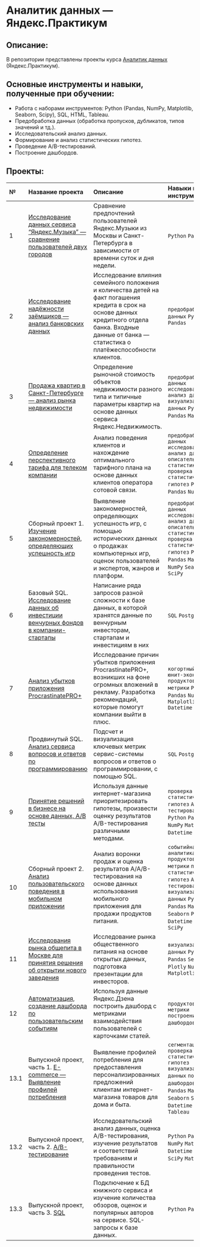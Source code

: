 # Аналитик данных — Яндекс.Практикум

## Описание:

В репозитории представлены проекты курса [Аналитик данных](https://practicum.yandex.ru/data-analyst/) (Яндекс.Практикум).

## Основные инструменты и навыки, полученные при обучении:

- Работа c наборами инструментов: Python (Pandas, NumPy, Matplotlib, Seaborn, Scipy), SQL, HTML, Tableau.
- Предобработка данных (обработка пропусков, дубликатов, типов значений и тд.).
- Исследовательский анализ данных.
- Формирование и анализ статистических гипотез.
- Проведение A/B-тестирований.
- Построение дашбордов.

## Проекты:
| № | Название проекта | Описание | Навыки и инструменты | 
|:--| :---------------------- | :---------------------- | :---------------------- |
| 1 | [Исследование данных сервиса “Яндекс.Музыка” — сравнение пользователей двух городов](https://github.com/ErokhinaMarina/Portfolio_DA/tree/main/01_music_of_big_cities) | Сравнение предпочтений пользователей Яндекс.Музыки из Москвы и Санкт-Петербурга в зависимости от времени суток и дня недели. | `Python` `Pandas` |
| 2 | [Исследование надёжности заёмщиков — анализ банковских данных](https://github.com/ErokhinaMarina/Portfolio_DA/tree/main/02_reliability_of_bank_borrowers) | Исследование влияния семейного положения и количества детей на факт погашения кредита в срок на основе данных кредитного отдела банка. Входные данные от банка — статистика о платёжеспособности клиентов. | `предобработка данных` `Python` `Pandas`|
| 3 | [Продажа квартир в Санкт-Петербурге — анализ рынка недвижимости](https://github.com/ErokhinaMarina/Portfolio_DA/tree/main/03_real_estate_market_analysis) | Определение рыночной стоимость объектов недвижимости разного типа и типичные параметры квартир на основе данных сервиса Яндекс.Недвижимость. | `предобработка данных` `исследовательский анализ данных` `визуализация данных` `Python` `Pandas` `Matplotlib`|
| 4 | [Определение перспективного тарифа для телеком компании](https://github.com/ErokhinaMarina/Portfolio_DA/tree/main/04_tariff_for_telecom_company) | Анализ поведения клиентов и нахождение оптимального тарифного плана на основе данных клиентов оператора сотовой связи. | `предобработка данных` `исследовательский анализ данных` `описательная статистика` `проверка статистических гипотез` `Python` `Pandas` `NumPy`|
| 5 | Сборный проект 1. [Изучение закономерностей, определяющих успешность игр](https://github.com/ErokhinaMarina/Portfolio_DA/tree/main/05_video_game_market_analysis) | Выявление закономерностей, определяющих успешность игр, с помощью исторических данных о продажах компьютерных игр, оценок пользователей и экспертов, жанров и платформ. | `предобработка данных` `исследовательский анализ данных` `описательная статистика` `проверка статистических гипотез` `Python` `Pandas` `Matplotlib` `NumPy` `Seaborn` `SciPy`|
| 6 | Базовый SQL. [Исследование данных об инвестиции венчурных фондов в компании-стартапы](https://github.com/ErokhinaMarina/Portfolio_DA/tree/main/06_basic_sql) | Написание ряда запросов разной сложности к базе данных, в которой хранятся данные по венчурным инвесторам, стартапам и инвестициям в них |`SQL` `PostgreSQL`|
| 7 | [Анализ убытков приложения ProcrastinatePRO+](https://github.com/ErokhinaMarina/Portfolio_DA/tree/main/07_business_performance_analysis) | Исследование причин убытков приложения ProcrastinatePRO+, возникших на фоне огромных вложений в рекламу. Разработка рекомендаций, которые помогут компании выйти в плюс. |`когортный анализ` `юнит-экономика` `продуктовые метрики` `Python` `Pandas` `NumPy` `Matplotlib` `Datetime`|
| 8 | Продвинутый SQL. [Анализ сервиса вопросов и ответов по программированию](https://github.com/ErokhinaMarina/Portfolio_DA/tree/main/08_advanced_sql) | Подсчет и визуализация ключевых метрик сервис-системы вопросов и ответов о программировании, с помощью SQL. |`SQL` `PostgreSQL`|
| 9 |  [Принятие решений в бизнесе на основе данных, А/В тесты](https://github.com/ErokhinaMarina/Portfolio_DA/tree/main/09_hypothesis_and_a-b_testing) | Используя данные интернет-магазина приоритезировать гипотезы, произвести оценку результатов A/B-тестирования различными методами. | `проверка статистических гипотез` `A/B-тестирование` `Python` `Pandas` `NumPy` `Matplotlib` `Datetime`  `SciPy` |
| 10 | Сборный проект 2. [Анализ пользовательского поведения в мобильном приложении](https://github.com/ErokhinaMarina/Portfolio_DA/tree/main/10_mobile_app_funnel_analysis) | Анализ воронки продаж и оценка результатов A/A/B-тестирования на основе данных использования мобильного приложения для продажи продуктов питания. | `событийная аналитика` `продуктовые метрики` `проверка статистических гипотез` `A/B-тестирование` `визуализация данных` `Python` `Pandas` `Matplotlib` `Seaborn`  `Plotly` `Datetime` `Math` `SciPy`|
| 11 | [Исследования рынка общепита в Москве для принятия решения об открытии нового заведения](https://github.com/ErokhinaMarina/Portfolio_DA/tree/main/11_cafe_market_analysis) | Исследование рынка общественного питания на основе открытых данных, подготовка презентации для инвесторов. |`визуализация данных` `Python` `Pandas` `Seaborn`  `Plotly` `NumPy` `Matplotlib`|
| 12 | [Автоматизация, создание дашборда по пользовательским событиям](https://github.com/ErokhinaMarina/Portfolio_DA/tree/main/12_dashboard) | Используя данные Яндекс.Дзена построить дашборд с метриками взаимодействия пользователей с карточками статей. |`продуктовые метрики` `построение дашбордов` `Tableau`|
| 13.1 | Выпускной проект, часть 1. [E-commerce — Выявление профилей потребления](https://github.com/ErokhinaMarina/Portfolio_DA/tree/main/13_final_project/13_1_e-commerce) | Выявление профилей потребления для предоставления персонализированных предложений клиентам интернет-магазина товаров для дома и быта. | `сегментация` `проверка статистических гипотез` `визуализация данных` `построение дашбордов` `Python` `Pandas` `Matplotlib` `Seaborn` `SciPy` `Datetime` `Plotly` `Tableau`|
| 13.2 | Выпускной проект, часть 2. [A/B-тестирование](https://github.com/ErokhinaMarina/Portfolio_DA/tree/main/13_final_project/13_2_a-b_testing) | Исследовательский анализ данных, оценка A/B-тестирования, изучение результатов и соответствий требованиям и правильности проведения тестов. |`Python` `Pandas` `NumPy` `Matplotlib` `Datetime` `Plotly` `SciPy` `Math`|
| 13.3 | Выпускной проект, часть 3. [SQL](https://github.com/ErokhinaMarina/Portfolio_DA/tree/main/13_final_project/13_3_sql) | Подключение к БД книжного сервиса и изучение количества обзоров, оценок и популярных авторов на сервисе. SQL-запросы к базе данных. |`Python` `Pandas` `SQL`|
